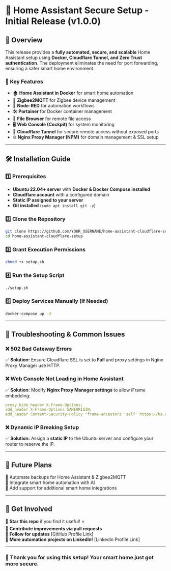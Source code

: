 # 🚀 Home Assistant Secure Setup - Initial Release (v1.0.0)

## **🔹 Overview**
This release provides a **fully automated, secure, and scalable** Home Assistant setup using **Docker, Cloudflare Tunnel, and Zero Trust authentication**. The deployment eliminates the need for port forwarding, ensuring a safer smart home environment.

### **📌 Key Features**
- 🏠 **Home Assistant in Docker** for smart home automation
- 📡 **Zigbee2MQTT** for Zigbee device management
- 🔄 **Node-RED** for automation workflows
- 🛠 **Portainer** for Docker container management
- 📂 **File Browser** for remote file access
- 🖥 **Web Console (Cockpit)** for system monitoring
- 🔐 **Cloudflare Tunnel** for secure remote access without exposed ports
- 🌐 **Nginx Proxy Manager (NPM)** for domain management & SSL setup

---

## **🛠 Installation Guide**
### **1️⃣ Prerequisites**
- **Ubuntu 22.04+ server** with **Docker & Docker Compose installed**
- **Cloudflare account** with a configured domain
- **Static IP assigned to your server**
- **Git installed** (`sudo apt install git -y`)

### **2️⃣ Clone the Repository**
```bash
git clone https://github.com/YOUR_USERNAME/home-assistant-cloudflare-setup.git
cd home-assistant-cloudflare-setup
```

### **3️⃣ Grant Execution Permissions**
```bash
chmod +x setup.sh
```

### **4️⃣ Run the Setup Script**
```bash
./setup.sh
```

### **5️⃣ Deploy Services Manually (If Needed)**
```bash
docker-compose up -d
```

---

## **🔧 Troubleshooting & Common Issues**

### **❌ 502 Bad Gateway Errors**
✅ **Solution:** Ensure Cloudflare SSL is set to **Full** and proxy settings in Nginx Proxy Manager use HTTP.

### **❌ Web Console Not Loading in Home Assistant**
✅ **Solution:** Modify **Nginx Proxy Manager settings** to allow iFrame embedding:
```yaml
proxy_hide_header X-Frame-Options;
add_header X-Frame-Options SAMEORIGIN;
add_header Content-Security-Policy "frame-ancestors 'self' https://ha.example.com";
```

### **❌ Dynamic IP Breaking Setup**
✅ **Solution:** Assign a **static IP** to the Ubuntu server and configure your router to reserve the IP.

---

## **📅 Future Plans**
🚀 Automate backups for Home Assistant & Zigbee2MQTT  
🚀 Integrate smart home automation with AI  
🚀 Add support for additional smart home integrations  

---

## **📢 Get Involved**
📌 **Star this repo** if you find it useful! ⭐  
📌 **Contribute improvements via pull requests**  
📌 **Follow for updates** [GitHub Profile Link]  
📌 **More automation projects on LinkedIn!** [LinkedIn Profile Link]  

---

### **🎉 Thank you for using this setup! Your smart home just got more secure.**


